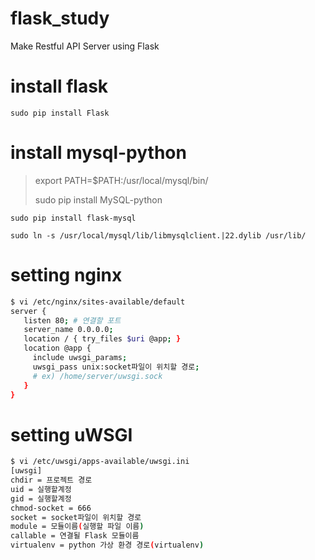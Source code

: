 # flask_study
Make Restful API Server using Flask

# install flask

`sudo pip install Flask`

# install mysql-python

> export PATH=$PATH:/usr/local/mysql/bin/
>
> sudo pip install MySQL-python

`sudo pip install flask-mysql`


`sudo ln -s /usr/local/mysql/lib/libmysqlclient.|22.dylib /usr/lib/`

# setting nginx 

```bash
$ vi /etc/nginx/sites-available/default
server {
   listen 80; # 연결할 포트
   server_name 0.0.0.0;
   location / { try_files $uri @app; }
   location @app {
     include uwsgi_params;
     uwsgi_pass unix:socket파일이 위치할 경로;
     # ex) /home/server/uwsgi.sock
   }
}
```

# setting uWSGI

```bash
$ vi /etc/uwsgi/apps-available/uwsgi.ini
[uwsgi]
chdir = 프로젝트 경로
uid = 실행할계정
gid = 실행할계정
chmod-socket = 666
socket = socket파일이 위치할 경로
module = 모듈이름(실행할 파일 이름)
callable = 연결될 Flask 모듈이름
virtualenv = python 가상 환경 경로(virtualenv)
```





